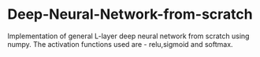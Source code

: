 # Deep-Neural-Network-from-scratch
Implementation of general L-layer deep neural network from scratch using numpy. The activation functions used are  - relu,sigmoid and softmax.

